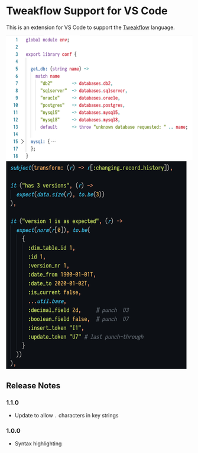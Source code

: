 # Tweakflow Support for VS Code

This is an extension for VS Code to support the [Tweakflow](https://github.com/twineworks/tweakflow/) language.

![syntax_light](./images/screenshot_config.png)
![syntax_dark](./images/screenshot_tests.png)

## Release Notes

### 1.1.0

 - Update to allow `.` characters in key strings


### 1.0.0

 - Syntax highlighting


